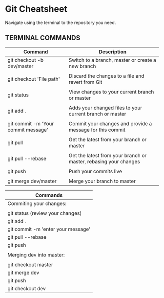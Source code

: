 # Git Cheatsheet

Navigate using the terminal to the repository you need.


## TERMINAL COMMANDS

| Command | Description |
| ------- | ----------- |
| git checkout -b dev/master | Switch to a branch, master or create a new branch |
|  |  |
| git checkout 'File path' | Discard the changes to a file and revert from Git |
|  |  |
| git status | View changes to your current branch or master |
|  |  |
| git add . | Adds your changed files to your current branch or master |
|  |  |
| git commit -m 'Your commit message' | Commit your changes and provide a message for this commit |
|  |  |
| git pull | Get the latest from your branch or master |
|  |  |
| git pull --rebase | Get the latest from your branch or master, rebasing your changes |
|  |  |
| git push | Push your commits live |
|  |  |
| git merge dev/master | Merge your branch to master |


| Commands |
| ------- |
| Commiting your changes: |
|  |
| git status (review your changes) |
| git add . |
| git commit -m 'enter your message' |
| git pull --rebase |
| git push |
|  |
| Merging dev into master: |
|  |
| git checkout master |
| git merge dev |
| git push |
| git checkout dev |
